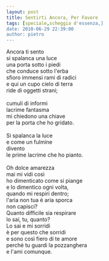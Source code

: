 ```yaml
---
layout: post
title: Sentirti Ancora, Per Favore
tags: [speciale,scheggia d'essenza,]
date: 2010-06-29 22:39:00
author: pietro
---
```

Ancora ti sento<br/>si spalanca una luce<br/>una porta sotto i piedi<br/>che conduce sotto l'erba<br/>sfioro immensi rami di radici<br/>e qui un cupo cielo di terra<br/>ride di oggetti strani;<br/><br/>cumuli di informi<br/>lacrime fantasma<br/>mi chiedono una chiave<br/>per la porta che ho gridato.<br/><br/>Si spalanca la luce<br/>e come un fulmine<br/>divento<br/>le prime lacrime che ho pianto.<br/><br/>Oh dolce amarezza<br/>mai mi vidi così<br/>ho dimenticato come si piange<br/>e lo dimentico ogni volta,<br/>quando mi respiri dentro;<br/>l'aria non tua è aria sporca<br/>non capisci?<br/>Quanto difficile sia respirare<br/>lo sai, tu, quanto?<br/>Lo sai e mi sorridi<br/>è per questo che sorridi<br/>e sono così fiero di te amore<br/>perché tu guardi la pozzanghera<br/>e l'ami comunque.
